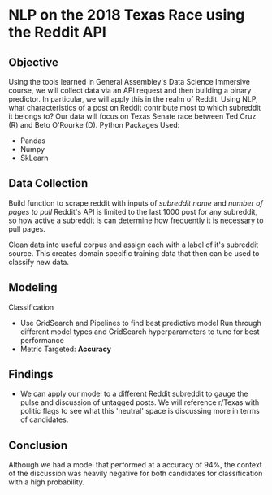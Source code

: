 # NLP on the 2018 Texas Race using the Reddit API
## Objective
Using the tools learned in General Assembley's Data Science Immersive course, we will collect data via an API request and then building a binary predictor.
In particular, we will apply this in the realm of Reddit. Using NLP, what characteristics of a post on Reddit contribute most to which subreddit it belongs to? Our data will focus on Texas Senate race between Ted Cruz (R) and Beto O'Rourke (D).
Python Packages Used:
  - Pandas
  - Numpy
  - SkLearn
## Data Collection

Build function to scrape reddit with inputs of _subreddit name_ and _number of pages to pull_
Reddit's API is limited to the last 1000 post for any subreddit, so how active a subreddit is can determine how frequently it is necessary to pull pages.

Clean data into useful corpus and assign each with a label of it's subreddit source. This creates domain specific training data that then can be used to classify new data.

## Modeling
Classification
- Use GridSearch and Pipelines to find best predictive model
  Run through different model types and GridSearch hyperparameters to tune for best performance
- Metric Targeted: __Accuracy__

## Findings
- We can apply our model to a different Reddit subreddit to gauge the pulse and discussion of untagged posts. We will reference r/Texas with politic flags to see what this 'neutral' space is discussing more in terms of candidates.

## Conclusion

Although we had a model that performed at a accuracy of 94%, the context of the discussion was heavily negative for both candidates for classification with a high probability.
